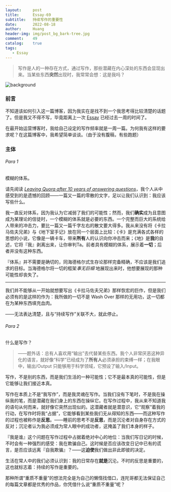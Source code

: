 ```yaml
---
layout:     post
title:      Essay-69
subtitle:   持续写作的重要性
date:       2022-08-18
author:     Huang
header-img: img/post_bg_bark-tree.jpg
comment:    49
catalog:    true
tags:
   - Essay
---
```


> 写作是人的一种存在方式，通过写作，那些潜藏在内心深处的东西会显现出来。当某些东西**突然**出现时，我常常会想：这是我吗？

![background](https://huang-feiyu.github.io/img/post_bg_bark-tree.jpg)

### 前言

不知道该如何引入这一篇博客，因为我实在是找不到一个我思考得比较清楚的话题了。但是我又不得不写，毕竟距离上一次 [Essay](https://xn--29s704loyd.com/2022/08/11/Essay-68/) 已经过去一周的时间了。

在最开始运营博客时，我给自己设定的写作频率就是一周一篇。为何我有这样的要求呢？在这篇博客中，我希望简单谈谈。（由于没有腹稿，有些跑题）

### 主体

###### Para 1

模糊的体系。

请先阅读 [*Leaving Quora after 10 years of answering questions*](http://exquora.thoughtstorms.info/)，我个人从中感受到的是遗憾的回顾——一篇又一篇的零散的文字，足以让我们认识到：我应该写些什么。

我一直反对体系，因为我认为它减弱了我们的可能性；然而，我们**确实**成为且意图成为某理论的信徒时，一个模糊的体系就是必要的东西。一个完整而巨大的系统给人带来的冲击力，要比一篇又一篇千字左右的散文要大得多。我从来没有将《卡拉马佐夫兄弟》与《地下室手记》放在同一个层面上比较：《卡》是充满各式各样的思想的小说，它像是一辆卡车，带来**所有**人的认识向你冲击而来；《地》是**我**的自述，它将『我』剥离出来，让你审判Ta。前者具有模糊的体系，展示着**一切**；后者并没有这种东西。

『体系』并不需要是确切的，同海德格尔式生存论那样完备精确，不应该是我们追求的目标。当海德格尔将一切的框架*事无巨细* 地展现出来时，他想要展现的那种可能性却丧失了。

---

我们并不能够从一开始就想要写出《卡拉马佐夫兄弟》那样恢宏的巨作，但是我们必须有的是这样的作为：我所做的一切不是 Wash Over 那样的无用功，这一切都在为某种东西填充血肉。

——无法表达清楚，且与“持续写作”关联不大，就此停止。

###### Para 2

什么是写作？

> ——题外话：总有人喜欢用“输出”去代替某些东西。我个人非常厌恶这种异化的语言，就好像“科学”已经成为了**所有人**必须承担的束缚一样；在我眼中，输出/Output 只能够用于科学领域，它预设了输入/Input。

写作，不是别的东西，而是我们生活的一种可能性；它不是最本真的可能性，但是它能够让我们接近本真。

写作在本质上不是“我写作”，而是我灵魂在写作。当我们没有下笔时，不是我在操纵我的笔，而是潜藏在我们身上的东西在操纵它。在写作过程中，我从来不知道我的语句从何而来，就好像它突然出现似的。这潜藏者就是潜意识，它“观察”着我的行动，在写作时将我“占据”，它能够看到某些我们无从得知的东西——而这种写作的过程也被称作是**反思**。——睡前的思考不是**反思**，而是沉沦者对自身存在方式的反对；沉沦者认为我必须成为常人眼中的成功者，这掩盖了我们本身的样子。

『我是谁』这个问题在写作过程中占据着绝对中心的地位：当我们写日记的时候，不时会有一种强烈的感受：我在欺骗自己。这时候是否应该改变日记中已有的谎言，是否应该远离『自我欺骗』？——这**迫使**我们做出非此即彼的决定。

生活在常人中的我们必须认识到：我的日常存在**就是**沉沦。不时的反思是重要的，这也就标志着：持续的写作是重要的。

那种所谓“重质不重量”的想法完全是为自己的懒惰找借口，连陀哥都无法保证自己的每篇文章都是优秀的作品，你凭借什么说“重质不重量”呢？


